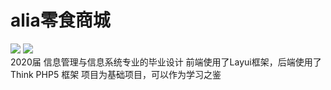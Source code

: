 # alia零食商城
![](https://img.shields.io/badge/前端-Layui-color)
![](https://img.shields.io/badge/后端-ThinkPHP5-color)</br>
2020届 信息管理与信息系统专业的毕业设计
前端使用了Layui框架，后端使用了Think PHP5 框架
项目为基础项目，可以作为学习之鉴
